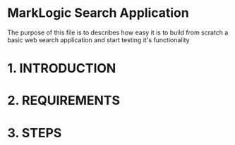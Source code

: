 # MarkLogic Search Application

The purpose of this file is to describes how easy it is to build from scratch a basic web search application and start testing it's functionality

# 1. INTRODUCTION

# 2. REQUIREMENTS

# 3. STEPS


